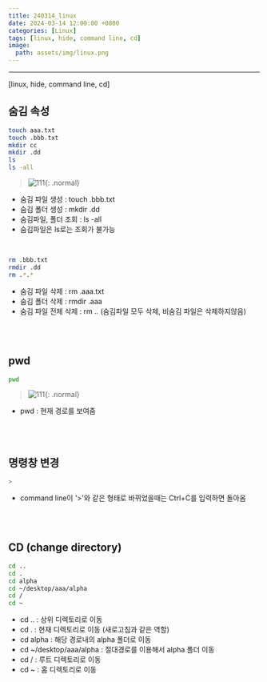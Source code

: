```yaml
---
title: 240314_linux
date: 2024-03-14 12:00:00 +0800
categories: [Linux]
tags: [linux, hide, command line, cd]
image:
  path: assets/img/linux.png
---
```


<hr style="border:1px solid white">
[linux, hide, command line, cd]

## 숨김 속성
```bash
touch aaa.txt
touch .bbb.txt
mkdir cc
mkdir .dd
ls
ls -all
```
>![111](https://github.com/alphathx13/alphathx13.github.io/assets/163115993/8584dc40-e32c-4534-9f88-1a61c6e1339a){: .normal}
- 숨김 파일 생성 : touch .bbb.txt 
- 숨김 폴더 생성 : mkdir .dd 
- 숨김파일, 폴더 조회 : ls -all
- 숨김파일은 ls로는 조회가 불가능

<br/>

```bash
rm .bbb.txt
rmdir .dd
rm .*.*
```
- 숨김 파일 삭제 : rm .aaa.txt 
- 숨김 폴더 삭제 : rmdir .aaa
- 숨김 파일 전체 삭제 : rm .*.* (숨김파일 모두 삭제, 비숨김 파일은 삭제하지않음)

<br/><br/>

## pwd
```bash
pwd
```
> ![111](https://github.com/alphathx13/alphathx13.github.io/assets/163115993/912734c0-e22b-4df0-82cd-7782e1d44b1a){: .normal}
- pwd : 현재 경로를 보여줌

<br/><br/>

## 명령창 변경
```bash
>
```
- command line이 '>'와 같은 형태로 바뀌었을때는 Ctrl+C를 입력하면 돌아옴

<br/><br/>

## CD (change directory)
```bash
cd .. 
cd .
cd alpha 
cd ~/desktop/aaa/alpha 
cd / 
cd ~ 
```

- cd .. : 상위 디렉토리로 이동
- cd . : 현재 디렉토리로 이동 (새로고침과 같은 역할)
- cd alpha : 해당 경로내의 alpha 폴더로 이동
- cd ~/desktop/aaa/alpha : 절대경로를 이용해서 alpha 폴더 이동
- cd / : 루트 디렉토리로 이동
- cd ~ : 홈 디렉토리로 이동